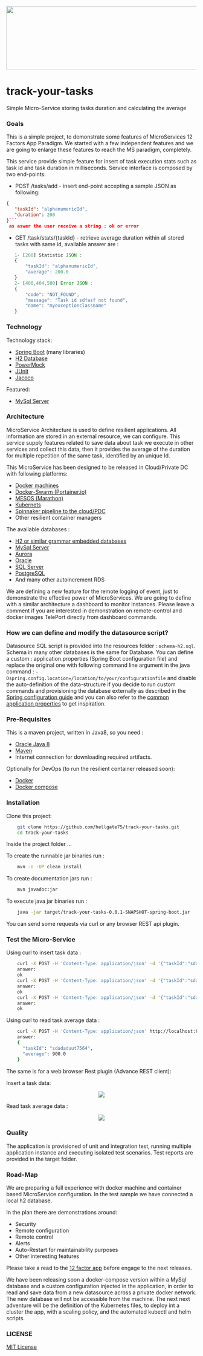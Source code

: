 <p align="center"><img src="images/logo.png" width="690px" height="169px" /></p>

# track-your-tasks

Simple Micro-Service storing tasks duration and calculating the average

### Goals ###

This is a simple project, to demonstrate some features of MicroServices 12 Factors App Paradigm.
We started with a few independent features and we are going to enlarge these features 
to reach the MS paradigm, completely.

This service provide simple feature for insert of task execution stats such as task id and task duration in milliseconds.
Service interface is composed by two end-points:
 * POST /tasks/add - insert end-point accepting a sample JSON as following:
 ```json 
 {
    "taskId": "alphanumericId",
    "duration": 200
 }``` 
  as aswer the user receive a string : ok or error
 ```
 * GET /task/stats/{taskId} - retrieve average duration within all stored tasks with same id, available answer are :
 ```javascript
    1- [200] Statistic JSON :
    {
        "taskId": "alphanumericId",
        "average": 200.0
    }
    2- [400,404,500] Error JSON :
    {
        "code": "NOT_FOUND",
        "message": "Task id sdfasf not found",
        "name": "myexceptionclassname"
    }
 ```


### Technology ###

Technology stack:
* [Spring Boot](https://projects.spring.io/spring-boot/) (many libraries)
* [H2 Database](http://www.h2database.com/html/main.html)
* [PowerMock](https://github.com/powermock/powermock/wiki/GettingStarted)
* [JUnit](http://junit.org/junit4/)
* [Jacoco](http://www.eclemma.org/jacoco/)

Featured:
* [MySql Server](https://www.mysql.com/)


### Architecture ###

MicroService Architecture is used to define resilient applications. All information
 are stored in an external resource, we can configure. This service supply features related 
 to save data about task we execute in other services and collect this data, then it provides 
 the average of the duration for multiple repetition of the same task, identified by an unique Id.

This MicroService has been designed to be released in Cloud/Private DC with following platforms:
* [Docker machines](https://docs.docker.com/machine/)
* [Docker-Swarm (Portainer.io)](http://portainer.io/)
* [MESOS (Marathon)](http://mesos.apache.org/)
* [Kubernets](https://kubernetes.io/)
* [Spinnaker pipeline to the cloud/PDC](https://www.spinnaker.io/)
* Other resilient container managers

The available databases :
* [H2 or similar grammar embedded databases](http://www.h2database.com/html/main.html)
* [MySql Server](https://www.mysql.com/)
* [Aurora](https://aws.amazon.com/blogs/aws/highly-scalable-mysql-compat-rds-db-engine/)
* [Oracle](https://www.oracle.com/database/index.html)
* [SQL Server](https://www.microsoft.com/en-us/sql-server/sql-server-2016)
* [PostgreSQL](https://www.postgresql.org/)
* And many other autoincrement RDS

We are defining a new feature for the remote logging of event, just to demonstrate the
effective power of MicroServices. We are going to define with a similar architecture a dashboard 
to monitor instances. Please leave a comment if you are interested in demonstration on remote-control 
and docker images TelePort directly from dashboard commands.


### How we can define and modify the datasource script? ###

Datasource SQL script is provided into the resources folder : `schema-h2.sql`.
Schema in many other databases is the same for Database. You can define a custom :
application.properties (Spring Boot configuration file) and replace the original one with 
following command line argument in the java command : `-Dspring.config.location=/location/to/your/configurationfile` and 
disable the auto-definition of the data-structure if you decide to run custom commands and provisioning the database externally as
described in the [Spring configuration guide](https://docs.spring.io/spring-boot/docs/current/reference/htmlsingle/#boot-features-configure-datasource) 
and you can also refer to the [common application properties](https://docs.spring.io/spring-boot/docs/current/reference/html/common-application-properties.html) 
to get inspiration.

### Pre-Requisites ###

This is a maven project, written in Java8, so you need :
* [Oracle Java 8](http://www.oracle.com/technetwork/java/javase/downloads/jdk8-downloads-2133151.html)
* [Maven](https://maven.apache.org/install.html)
* Internet connection for downloading required artifacts.

Optionally for DevOps (to run the resilient container released soon):
* [Docker](https://www.docker.com/get-docker)
* [Docker compose](https://docs.docker.com/compose/install/)


### Installation ###

Clone this project:
```bash
    git clone https://github.com/hellgate75/track-your-tasks.git
    cd track-your-tasks
```

Inside the project folder ...

To create the runnable jar binaries run :
```bash
    mvn -U -UP clean install
```

To create documentation jars run :
```bash
    mvn javadoc:jar
```

To execute java jar binaries run :
```bash
    java -jar target/track-your-tasks-0.0.1-SNAPSHOT-spring-boot.jar
```

You can send some requests via curl or any browser REST api plugin.


### Test the Micro-Service ###

Using curl to insert task data :
```bash
    curl -X POST -H 'Content-Type: application/json' -d '{"taskId":"sdadaduut7564","duration":700}' http://localhost:8090/tasks/add 
    answer:
    ok
    curl -X POST -H 'Content-Type: application/json' -d '{"taskId":"sdadaduut7564","duration":1100}' http://localhost:8090/tasks/add 
    answer:
    ok
    curl -X POST -H 'Content-Type: application/json' -d '{"taskId":"sdadaduut7564","duration":900}' http://localhost:8090/tasks/add 
    answer:
    ok
```

Using curl to read task average data :
```bash
    curl -X POST -H 'Content-Type: application/json' http://localhost:8090/tasks/stats/sdadaduut7564
    answer:
    {
      "taskId": "sdadaduut7564",
      "average": 900.0
    }
```

The same is for a web browser Rest plugin (Advance REST client):

Insert a task data:

<p align="center"><img src="images/screenshot-01.png" /></p>

Read task average data :

<p align="center"><img src="images/screenshot-02.png" /></p>

### Quality ###

The application is provisioned of unit and integration test, running multiple application instance and executing isolated test scenarios. Test reports are provided in the target folder.


### Road-Map ###

We are preparing a full experience with docker machine and container based MicroService configuration.
In the test sample we have connected a local h2 database. 

In the plan there are demonstrations around:
* Security
* Remote configuration
* Remote control
* Alerts
* Auto-Restart for maintainability purposes
* Other interesting features

Please take a read to the [12 factor app](https://12factor.net/) before engage to the next releases.

We have been releasing soon a docker-compose version
within a MySql database and a custom configuration injected in the application, in order to read and save data
from a new datasource across a private docker network. The new database will not be accessible from the machine.
The next next adventure will be the definition of the Kubernetes files, to deploy int a cluster the app, with a scaling 
policy, and the automated kubectl and helm scripts.

### LICENSE ###

[MIT License](/LICENSE)